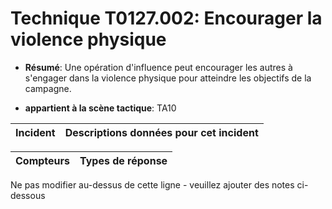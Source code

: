 # Technique T0127.002: Encourager la violence physique

* **Résumé**: Une opération d'influence peut encourager les autres à s'engager dans la violence physique pour atteindre les objectifs de la campagne.

* **appartient à la scène tactique**: TA10


|Incident |Descriptions données pour cet incident |
|-------- |-------------------- |



|Compteurs |Types de réponse |
|-------- |-------------- |


Ne pas modifier au-dessus de cette ligne - veuillez ajouter des notes ci-dessous